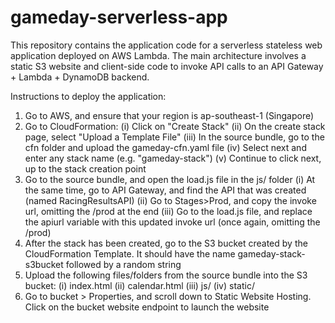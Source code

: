 # gameday-serverless-app

This repository contains the application code for a serverless stateless web application deployed on AWS Lambda. The main architecture involves a static S3 website and client-side code to invoke API calls to an API Gateway + Lambda + DynamoDB backend. 

Instructions to deploy the application:
1. Go to AWS, and ensure that your region is ap-southeast-1 (Singapore)
2. Go to CloudFormation:
   (i)   Click on "Create Stack"
   (ii)  On the create stack page, select "Upload a Template File"
   (iii) In the source bundle, go to the cfn folder and upload the gameday-cfn.yaml file
   (iv)  Select next and enter any stack name (e.g. "gameday-stack")
   (v)   Continue to click next, up to the stack creation point
4. Go to the source bundle, and open the load.js file in the js/ folder
   (i)   At the same time, go to API Gateway, and find the API that was created (named RacingResultsAPI)
   (ii)  Go to Stages>Prod, and copy the invoke url, omitting the /prod at the end
   (iii) Go to the load.js file, and replace the apiurl variable with this updated invoke url (once again, omitting the /prod)
3. After the stack has been created, go to the S3 bucket created by the CloudFormation Template. 
   It should have the name gameday-stack-s3bucket followed by a random string
4. Upload the following files/folders from the source bundle into the S3 bucket:
   (i)   index.html
   (ii)  calendar.html
   (iii) js/
   (iv)  static/
5. Go to bucket > Properties, and scroll down to Static Website Hosting. 
Click on the bucket website endpoint to launch the website